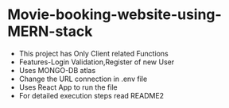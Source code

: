 # Movie-booking-website-using-MERN-stack
* This project has Only Client related Functions
* Features-Login Validation,Register of new User
* Uses MONGO-DB atlas
* Change the URL connection in .env file
* Uses React App to run the file
* For detailed execution steps read README2
